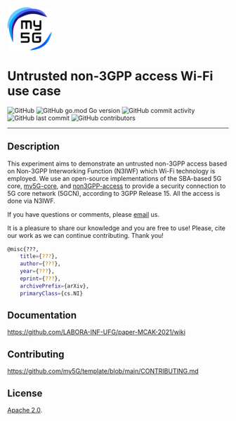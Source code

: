 <img width="20%" src="sample/my5g_wifi_config/figs/my5g-logo.png" alt="my5G-core"/>

# Untrusted non-3GPP access Wi-Fi use case

![GitHub](https://img.shields.io/github/license/LABORA-INF-UFG/paper-MCAK-2021?color=blue)
![GitHub go.mod Go version](https://img.shields.io/github/go-mod/go-version/my5G/my5GCore)
![GitHub commit activity](https://img.shields.io/github/commit-activity/y/LABORA-INF-UFG/paper-MCAK-2021) 
![GitHub last commit](https://img.shields.io/github/last-commit/LABORA-INF-UFG/paper-MCAK-2021)
![GitHub contributors](https://img.shields.io/github/contributors/LABORA-INF-UFG/paper-MCAK-2021)

----
## Description

This experiment aims to demonstrate an untrusted non-3GPP access based on Non-3GPP Interworking Function (N3IWF) which Wi-Fi technology is employed. We use an open-source implementations of the SBA-based 5G core, [my5G-core](https://github.com/my5G/my5G-core), and [non3GPP-access](https://github.com/my5G/my5G-non3GPP-access) to provide a security connection to 5G core network (5GCN), according to 3GPP Release 15. All the access is done via N3IWF.

If you have questions or comments, please [email](mailto:mario.lemes@ifg.edu.br) us.

It is a pleasure to share our knowledge and you are free to use! Please, cite our work as we can continue contributing. Thank you!

```bash
@misc{???,
    title={???},
    author={???},
    year={???},
    eprint={???},
    archivePrefix={arXiv},
    primaryClass={cs.NI}
```

## Documentation

https://github.com/LABORA-INF-UFG/paper-MCAK-2021/wiki

## Contributing

https://github.com/my5G/template/blob/main/CONTRIBUTING.md

## License

[Apache 2.0](https://github.com/LABORA-INF-UFG/paper-MCAK-2021/blob/master/LICENSE).
